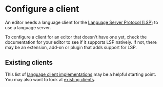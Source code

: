 # Configure a client

An editor needs a language client for the [Language Server Protocol (LSP)][lsp] to use a language server.

To configure a client for an editor that doesn't have one yet, check the documentation for your editor to see if it supports LSP natively. If not, there may be an extension, add-on or plugin that adds support for LSP.

## Existing clients

This list of [language client implementations][languageclients] may be a helpful starting point. You may also want to look at [existing clients](./existing-clients.md).

[lsp]: https://microsoft.github.io/language-server-protocol/
[languageclients]: https://microsoft.github.io/language-server-protocol/implementors/tools/
